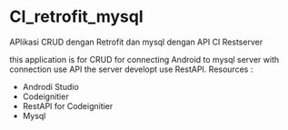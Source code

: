 # CI_retrofit_mysql
APlikasi CRUD dengan Retrofit dan mysql dengan API CI Restserver


this application is for CRUD for connecting Android to mysql server with connection use API 
the server developt use RestAPI.
Resources :
- Androdi Studio
- Codeignitier
- RestAPI for Codeignitier
- Mysql



